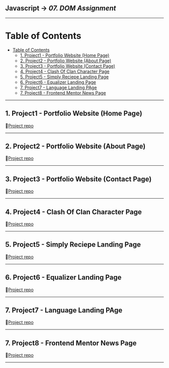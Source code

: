 ## Javascript -> <em>07. DOM Assignment</em> 

<hr/>

# Table of Contents
- [Table of Contents](#table-of-contents)
  - [1. Project1 - Portfolio Website (Home Page)](#1-project1---portfolio-website-home-page)
  - [2. Project2 - Portfolio Website (About Page)](#2-project2---portfolio-website-about-page)
  - [3. Project3 - Portfolio Website (Contact Page)](#3-project3---portfolio-website-contact-page)
  - [4. Project4 - Clash Of Clan Character Page](#4-project4---clash-of-clan-character-page)
  - [5. Project5 - Simply Reciepe Landing Page](#5-project5---simply-reciepe-landing-page)
  - [6. Project6 - Equalizer Landing Page](#6-project6---equalizer-landing-page)
  - [7. Project7 - Language Landing PAge](#7-project7---language-landing-page)
  - [7. Project8 - Frontend Mentor News Page](#7-project8---frontend-mentor-news-page)

<hr/>

## 1. Project1 - Portfolio Website (Home Page)

🔗[Project repo](./01.%20Project1-Portfolio%20Website(Home)/)

<hr/>

## 2. Project2 - Portfolio Website (About Page)

🔗[Project repo](./02.Project2-Portfolio%20Website(About)/)

<hr/>

## 3. Project3 - Portfolio Website (Contact Page)

🔗[Project repo](./03.Project3-Portfolio%20Website(Contact)/)

<hr/>

## 4. Project4 - Clash Of Clan Character Page

🔗[Project repo](./04.Project4-COC%20character/)

<hr/>

## 5. Project5 - Simply Reciepe Landing Page

🔗[Project repo](./05.Project5-SimplyRecipes/)

<hr/>

## 6. Project6 - Equalizer Landing Page

🔗[Project repo](./06.Project6-Equalizer%20Landing%20Page/)

<hr/>

## 7. Project7 - Language Landing PAge

🔗[Project repo](./07.Project7-Language%20Landing%20Page/)

<hr/>

## 7. Project8 - Frontend Mentor News Page

🔗[Project repo](./08.Project8-Frontend%20Mentor%20News%20Page/)

<hr/>